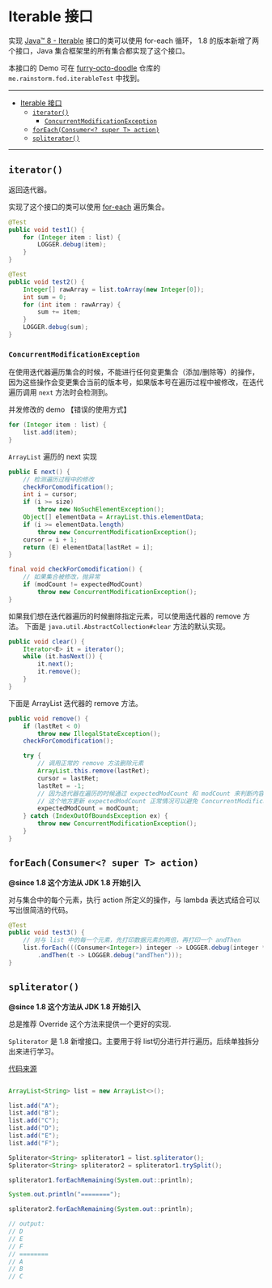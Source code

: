 # Iterable 接口

实现 [Java™  8 - Iterable][1] 接口的类可以使用 for-each 循环， 1.8 的版本新增了两个接口，Java 集合框架里的所有集合都实现了这个接口。

本接口的 Demo 可在 [furry-octo-doodle](https://github.com/c-rainstorm/furry-octo-doodle) 仓库的 `me.rainstorm.fod.iterableTest` 中找到。

---

- [Iterable 接口](#iterable-%E6%8E%A5%E5%8F%A3)
  - [`iterator()`](#iterator)
    - [`ConcurrentModificationException`](#concurrentmodificationexception)
  - [`forEach(Consumer<? super T> action)`](#foreachconsumer-super-t-action)
  - [`spliterator()`](#spliterator)

---

## `iterator()`

返回迭代器。

实现了这个接口的类可以使用 [for-each][2] 遍历集合。

```java
@Test
public void test1() {
    for (Integer item : list) {
        LOGGER.debug(item);
    }
}

@Test
public void test2() {
    Integer[] rawArray = list.toArray(new Integer[0]);
    int sum = 0;
    for (int item : rawArray) {
        sum += item;
    }
    LOGGER.debug(sum);
}
```

### `ConcurrentModificationException`

在使用迭代器遍历集合的时候，不能进行任何变更集合（添加/删除等）的操作，因为这些操作会变更集合当前的版本号，如果版本号在遍历过程中被修改，在迭代遍历调用 `next` 方法时会检测到。

并发修改的 demo 【错误的使用方式】

```java
for (Integer item : list) {
    list.add(item);
}
```

`ArrayList` 遍历的 next 实现

```java
public E next() {
    // 检测遍历过程中的修改
    checkForComodification();
    int i = cursor;
    if (i >= size)
        throw new NoSuchElementException();
    Object[] elementData = ArrayList.this.elementData;
    if (i >= elementData.length)
        throw new ConcurrentModificationException();
    cursor = i + 1;
    return (E) elementData[lastRet = i];
}

final void checkForComodification() {
    // 如果集合被修改，抛异常
    if (modCount != expectedModCount)
        throw new ConcurrentModificationException();
}
```

如果我们想在迭代器遍历的时候删除指定元素，可以使用迭代器的 remove 方法。
下面是 `java.util.AbstractCollection#clear` 方法的默认实现。

```java
public void clear() {
    Iterator<E> it = iterator();
    while (it.hasNext()) {
        it.next();
        it.remove();
    }
}
```

下面是 ArrayList 迭代器的 remove 方法。

```java
public void remove() {
    if (lastRet < 0)
        throw new IllegalStateException();
    checkForComodification();

    try {
        // 调用正常的 remove 方法删除元素
        ArrayList.this.remove(lastRet);
        cursor = lastRet;
        lastRet = -1;
        // 因为迭代器在遍历的时候通过 expectedModCount 和 modCount 来判断内容是否有变动
        // 这个地方更新 expectedModCount 正常情况可以避免 ConcurrentModificationException
        expectedModCount = modCount;
    } catch (IndexOutOfBoundsException ex) {
        throw new ConcurrentModificationException();
    }
}
```

## `forEach(Consumer<? super T> action)`

**@since 1.8 这个方法从 JDK 1.8 开始引入**

对与集合中的每个元素，执行 action 所定义的操作，与 lambda 表达式结合可以写出很简洁的代码。

```java
@Test
public void test3() {
    // 对与 list 中的每一个元素，先打印数据元素的两倍，再打印一个 andThen
    list.forEach(((Consumer<Integer>) integer -> LOGGER.debug(integer * 2))
        .andThen(t -> LOGGER.debug("andThen")));
}
```

## `spliterator()`

**@since 1.8 这个方法从 JDK 1.8 开始引入**

总是推荐 Override 这个方法来提供一个更好的实现.

`Spliterator` 是 1.8 新增接口。主要用于将 list切分进行并行遍历。后续单独拆分出来进行学习。

[代码来源][3]

```java

ArrayList<String> list = new ArrayList<>();

list.add("A");
list.add("B");
list.add("C");
list.add("D");
list.add("E");
list.add("F");

Spliterator<String> spliterator1 = list.spliterator();
Spliterator<String> spliterator2 = spliterator1.trySplit();

spliterator1.forEachRemaining(System.out::println);

System.out.println("========");

spliterator2.forEachRemaining(System.out::println);

// output:
// D
// E
// F
// ========
// A
// B
// C
```

[1]:https://docs.oracle.com/javase/8/docs/api/java/lang/Iterable.html "Java™ Platform Standard Ed. 8 - Iterable"
[2]:https://docs.oracle.com/javase/8/docs/technotes/guides/language/foreach.html "The For-Each Loop"
[3]:https://howtodoinjava.com/java/collections/java-spliterator/ "Java Spliterator interface"
